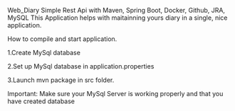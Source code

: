 Web_Diary
Simple Rest Api with Maven, Spring Boot, Docker, Github, JRA, MySQL
This Application helps with maitainning yours diary in a single, nice application.

How to compile and start application.

1.Create MySql database

2.Set up MySql database in application.properties

3.Launch mvn package in src folder.

Important:
Make sure your MySql Server is working properly and that you have created database
